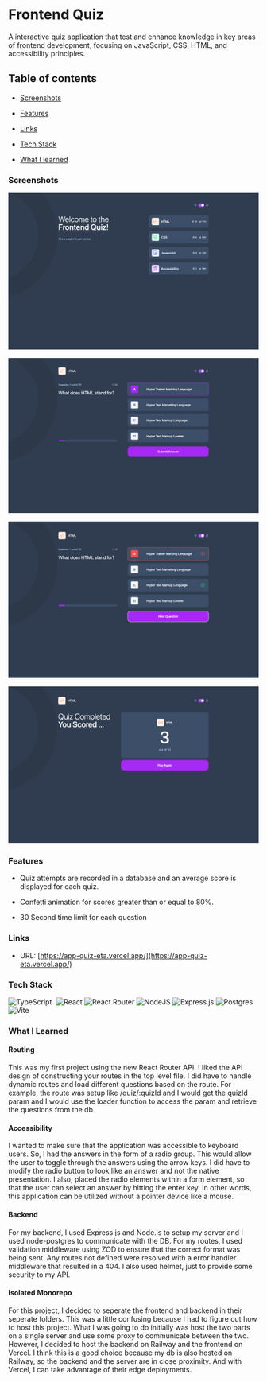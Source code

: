 # Frontend Quiz

A interactive quiz application that test and enhance knowledge in key areas of frontend development, focusing on JavaScript, CSS, HTML, and accessibility principles.

## Table of contents

- [Screenshots](#screenshots)

- [Features](#features)

- [Links](#links)

- [Tech Stack](#tech-stack)

- [What I learned](#what-i-learned)

### Screenshots

![Quizzes](/client/public/screenshots/home.png)

![Question](/client/public/screenshots/question.png)

![Answer](/client/public/screenshots/answer.png)

![Score](/client/public/screenshots/score.png)

### Features

- Quiz attempts are recorded in a database and an average score is displayed for each quiz.

- Confetti animation for scores greater than or equal to 80%.

- 30 Second time limit for each question

### Links

- URL: [https://app-quiz-eta.vercel.app/](https://app-quiz-eta.vercel.app/)

### Tech Stack

![TypeScript](https://img.shields.io/badge/typescript-%23007ACC.svg?style=for-the-badge&logo=typescript&logoColor=white)&nbsp;
![React](https://img.shields.io/badge/react-%2320232a.svg?style=for-the-badge&logo=react&logoColor=%2361DAFB)&nbsp;![React Router](https://img.shields.io/badge/React_Router-CA4245?style=for-the-badge&logo=react-router&logoColor=white)&nbsp;![NodeJS](https://img.shields.io/badge/node.js-6DA55F?style=for-the-badge&logo=node.js&logoColor=white)&nbsp;![Express.js](https://img.shields.io/badge/express.js-%23404d59.svg?style=for-the-badge&logo=express&logoColor=%2361DAFB)&nbsp;![Postgres](https://img.shields.io/badge/postgres-%23316192.svg?style=for-the-badge&logo=postgresql&logoColor=white)&nbsp;![Vite](https://img.shields.io/badge/vite-%23646CFF.svg?style=for-the-badge&logo=vite&logoColor=white)

### What I Learned

#### Routing

This was my first project using the new React Router API. I liked the API design of constructing your routes in the top level file. I did have to handle dynamic routes and load different questions based on the route. For example, the route was setup like /quiz/:quizId and I would get the quizId param and I would use the loader function to access the param and retrieve the questions from the db

#### Accessibility

I wanted to make sure that the application was accessible to keyboard users. So, I had the answers in the form of a radio group. This would allow the user to toggle through the answers using the arrow keys. I did have to modify the radio button to look like an answer and not the native presentation. I also, placed the radio elements within a form element, so that the user can select an answer by hitting the enter key. In other words, this application can be utilized without a pointer device like a mouse.

#### Backend

For my backend, I used Express.js and Node.js to setup my server and I used node-postgres to communicate with the DB. For my routes, I used validation middleware using ZOD to ensure that the correct format was being sent. Any routes not defined were resolved with a error handler middleware that resulted in a 404. I also used helmet, just to provide some security to my API.

#### Isolated Monorepo

For this project, I decided to seperate the frontend and backend in their seperate folders. This was a little confusing because I had to figure out how to host this project. What I was going to do initially was host the two parts on a single server and use some proxy to communicate between the two. However, I decided to host the backend on Railway and the frontend on Vercel. I think this is a good choice because my db is also hosted on Railway, so the backend and the server are in close proximity. And with Vercel, I can take advantage of their edge deployments.

